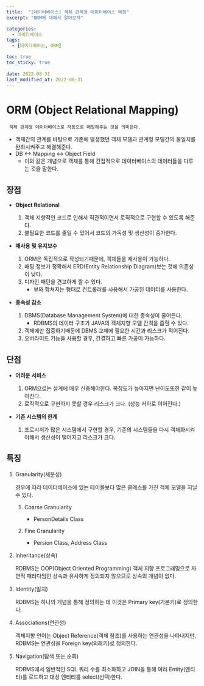 ```yaml
---
title:  "[데이터베이스] 객체 관계형 데이터베이스 매핑"
excerpt: "ORM에 대해서 알아보자"

categories:
  - 데이터베이스
tags:
  - [데이터베이스, ORM]

toc: true
toc_sticky: true
 
date: 2022-08-31
last_modified_at: 2022-08-31
---
```


# ORM (Object Relational Mapping)
     객체 관계형 데이터베이스로 자동으로 매핑해주는 것을 의미한다.

- 객체간의 관계를 바탕으로 기존에 발생했던 객체 모델과 관계형 모델간의 불일치를 완화시켜주고 해결해준다.
- DB <-> Mapping <-> Object Field
    - 이와 같은 개념으로 객체를 통해 간접적으로 데이터베이스의 데이터들을 다루는 것을 말한다.

## 장점

- **Object Relational**
        
    1. 객체 지향적인 코드로 인해서 직관적이면서 로직적으로 구현할 수 있도록 해준다.
    2. 불필요한 코드를 줄일 수 있어서 코드의 가독성 및 생산성이 증가한다.

- **재사용 및 유지보수**
    
    1. ORM은 독립적으로 작성되기때문에, 객체들을 재사용이 가능하다.
    2. 매핑 정보가 정확해서 ERD(Entity Relationship Diagram)보는 것에 의존성이 낮다.
    3. 디자인 패턴을 견고하게 짤 수 있다.
        - 뷰와 함쳐지는 형태로 컨트롤러를 사용해서 가공된 데이터를 사용한다.

- **종속성 감소**

    1. DBMS(Database Management System)에 대한 종속성이 줄어든다.
        - RDBMS의 데이터 구조가 JAVA의 객체지향 모델 간격을 좁힐 수 있다.
    2. 객체에만 집중하기때문에 DBMS 교체에 필요한 시간과 리스크가 적어진다.
    3. 오버라이드 기능을 사용할 경우, 간결하고 빠른 가공이 가능하다.

## 단점

- **어려운 서비스**

    1. ORM으로는 설계에 매우 신중해야한다. 복잡도가 높아지면 난이도또한 같이 높아진다.
    2. 로직적으로 구현하지 못할 경우 리스크가 크다. (성능 저하로 이어진다.)

- **기존 시스템의 한계**

    1. 프로시저가 많은 시스템에서 구현할 경우, 기존의 시스템들을 다시 객체화시켜야해서 생산성이 떨어지고 리스크가 크다.



## 특징
1. Granularity(세분성)

    경우에 따라 데이터베이스에 있는 테이블보다 많은 클래스를 가진 객체 모델을 지닐 수 있다.
    1. Coarse Granularity
        
        - PersonDetails Class
    2. Fine Granularity

        - Persion Class, Address Class

2. Inheritance(상속)

    RDBMS는 OOP(Object Oriented Programming) 객체 지향 프로그래밍으로 자연적 패러다임인 상속과 유사하게 정의되지 않으므로 상속의 개념이 없다.

3. Identity(일치)

    RDBMS는 하나의 개념을 통해 정의하는 데 이것은 Primary key(기본키)로 정의한다.

4. Associations(연관성)

    객체지향 언어는 Object Reference(객체 참조)를 사용하는 연관성을 나타내지만, RDBMS는 연관성을 Foreign key(외래키)로 정의한다.

5. Navigation(탐색 또는 순회)

    RDBMS에서 일반적인 SQL 쿼리 수를 최소화하고 JOIN을 통해 여러 Entity(엔티티)를 로드하고 대상 엔티티를 select(선택)한다.
